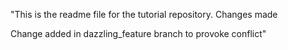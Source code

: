 "This is the readme file for the tutorial 
repository. Changes made

Change added in dazzling_feature branch to provoke conflict"


